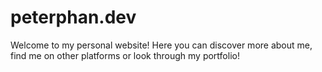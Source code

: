 # peterphan.dev
Welcome to my personal website! Here you can discover more about me, find me on other platforms or look through my portfolio!
